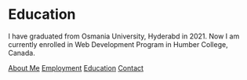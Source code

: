 # Education

I have graduated from Osmania University, Hyderabd in 2021. Now I am currently enrolled in Web Development Program in Humber College, Canada.

[About Me](index.markdown)
[Employment](employment.markdown)
[Education](education.markdown)
[Contact](contact.markdown)